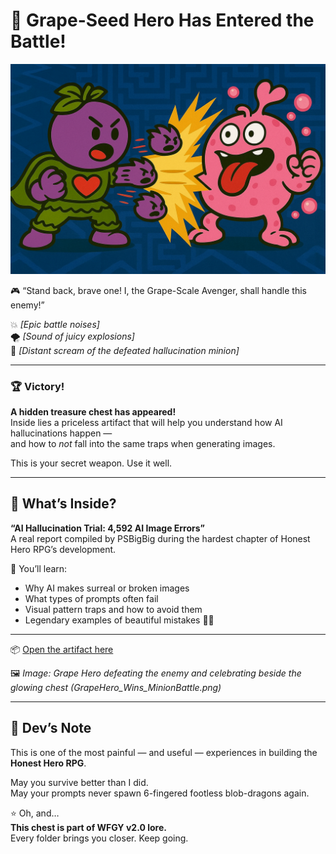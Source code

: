 # 🍇 Grape-Seed Hero Has Entered the Battle!

![GrapeHero](./GrapeHero_Wins_MinionBattle.png)

🎮 “Stand back, brave one! I, the Grape-Scale Avenger, shall handle this enemy!”

💥 *[Epic battle noises]*  
🌪️ *[Sound of juicy explosions]*  
🐉 *[Distant scream of the defeated hallucination minion]*

---

### 🏆 Victory!

**A hidden treasure chest has appeared!**  
Inside lies a priceless artifact that will help you understand how AI hallucinations happen —  
and how to *not* fall into the same traps when generating images.

This is your secret weapon. Use it well.

---

## 📜 What’s Inside?

**“AI Hallucination Trial: 4,592 AI Image Errors”**  
A real report compiled by PSBigBig during the hardest chapter of Honest Hero RPG’s development.

🧠 You’ll learn:
- Why AI makes surreal or broken images
- What types of prompts often fail
- Visual pattern traps and how to avoid them
- Legendary examples of beautiful mistakes 😵‍💫

---

📦 [Open the artifact here](./AI_Image_Hallucination_4592_Trial.pdf)

🖼️ *Image: Grape Hero defeating the enemy and celebrating beside the glowing chest (GrapeHero_Wins_MinionBattle.png)*

---

## 💬 Dev’s Note

This is one of the most painful — and useful — experiences in building the **Honest Hero RPG**.

May you survive better than I did.  
May your prompts never spawn 6-fingered footless blob-dragons again.

⭐️ Oh, and…  
**This chest is part of WFGY v2.0 lore.**  
Every folder brings you closer. Keep going.
